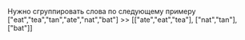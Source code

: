 Нужно сгруппировать слова по следующему примеру
["eat","tea","tan","ate","nat","bat"] >> [["ate","eat","tea"], ["nat","tan"],["bat"]]